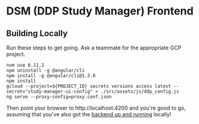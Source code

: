 # DSM (DDP Study Manager) Frontend

## Building Locally

Run these steps to get going.  Ask a teammate for the appropriate GCP project.

```
nvm use 6.11.2
npm uninstall -g @angular/cli
npm install -g @angular/cli@1.3.0
npm install
gcloud --project=${PROJECT_ID} secrets versions access latest --secret="study-manager-ui-config" > ./src/assets/js/ddp_config.js
ng serve --proxy-config=proxy.conf.json
```

Then point your browser to http://localhost:4200 and you're good to go, assuming that you've also got the [backend up and running](https://github.com/broadinstitute/ddp-study-manager) locally!
